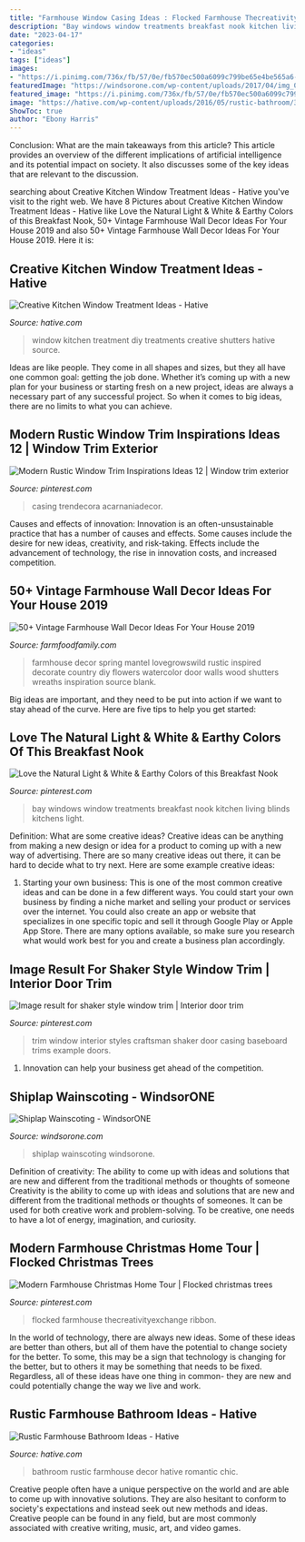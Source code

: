 ```yaml
---
title: "Farmhouse Window Casing Ideas : Flocked Farmhouse Thecreativityexchange Ribbon"
description: "Bay windows window treatments breakfast nook kitchen living blinds kitchens light"
date: "2023-04-17"
categories:
- "ideas"
tags: ["ideas"]
images:
- "https://i.pinimg.com/736x/fb/57/0e/fb570ec500a6099c799be65e4be565a6--blinds-for-bay-windows-blinds-for-windows-kitchens.jpg"
featuredImage: "https://windsorone.com/wp-content/uploads/2017/04/img_0829-2-shiplap_wainscoting_thumb.jpg"
featured_image: "https://i.pinimg.com/736x/fb/57/0e/fb570ec500a6099c799be65e4be565a6--blinds-for-bay-windows-blinds-for-windows-kitchens.jpg"
image: "https://hative.com/wp-content/uploads/2016/05/rustic-bathroom/30-rustic-bathroom-ideas.jpg"
ShowToc: true
author: "Ebony Harris"
---
```



Conclusion: What are the main takeaways from this article?
This article provides an overview of the different implications of artificial intelligence and its potential impact on society. It also discusses some of the key ideas that are relevant to the discussion.

	

		
searching about Creative Kitchen Window Treatment Ideas - Hative you've visit to the right web. We have 8 Pictures about Creative Kitchen Window Treatment Ideas - Hative like Love the Natural Light &amp; White &amp; Earthy Colors of this Breakfast Nook, 50+ Vintage Farmhouse Wall Decor Ideas For Your House 2019 and also 50+ Vintage Farmhouse Wall Decor Ideas For Your House 2019. Here it is:
		
    
## Creative Kitchen Window Treatment Ideas - Hative

<img loading=lazy src="https://hative.com/wp-content/uploads/2015/02/kitchen-window-treatments/10-kitchen-window-treatments.jpg" onerror="this.onerror=null;this.src='https://tse4.mm.bing.net/th?id=OIP.Py8D1PO3NxfA8QIhhx4lWwHaLH&amp;pid=15.1';" alt="Creative Kitchen Window Treatment Ideas - Hative">

_Source: hative.com_

>window kitchen treatment diy treatments creative shutters hative source. 

	

Ideas are like people. They come in all shapes and sizes, but they all have one common goal: getting the job done. Whether it’s coming up with a new plan for your business or starting fresh on a new project, ideas are always a necessary part of any successful project. So when it comes to big ideas, there are no limits to what you can achieve.

    
## Modern Rustic Window Trim Inspirations Ideas 12 | Window Trim Exterior

<img loading=lazy src="https://i.pinimg.com/736x/34/9f/83/349f83463ff0030e37c8adcc2c2c6bde.jpg" onerror="this.onerror=null;this.src='https://tse2.mm.bing.net/th?id=OIP._POKz7Jidqic1pkdebLvpgHaLG&amp;pid=15.1';" alt="Modern Rustic Window Trim Inspirations Ideas 12 | Window trim exterior">

_Source: pinterest.com_

>casing trendecora acarnaniadecor. 

	

Causes and effects of innovation:
Innovation is an often-unsustainable practice that has a number of causes and effects. Some causes include the desire for new ideas, creativity, and risk-taking. Effects include the advancement of technology, the rise in innovation costs, and increased competition.

    
## 50+ Vintage Farmhouse Wall Decor Ideas For Your House 2019

<img loading=lazy src="https://i0.wp.com/farmfoodfamily.com/wp-content/uploads/2018/05/02-farmhouse-wall-decor-ideas.jpg?resize=600%2C884&amp;ssl=1" onerror="this.onerror=null;this.src='https://tse3.mm.bing.net/th?id=OIP.Xl9idBTQAM4TniUHLtdVMgHaK6&amp;pid=15.1';" alt="50+ Vintage Farmhouse Wall Decor Ideas For Your House 2019">

_Source: farmfoodfamily.com_

>farmhouse decor spring mantel lovegrowswild rustic inspired decorate country diy flowers watercolor door walls wood shutters wreaths inspiration source blank. 

	

Big ideas are important, and they need to be put into action if we want to stay ahead of the curve. Here are five tips to help you get started: 

    
## Love The Natural Light &amp; White &amp; Earthy Colors Of This Breakfast Nook

<img loading=lazy src="https://i.pinimg.com/736x/fb/57/0e/fb570ec500a6099c799be65e4be565a6--blinds-for-bay-windows-blinds-for-windows-kitchens.jpg" onerror="this.onerror=null;this.src='https://tse4.mm.bing.net/th?id=OIP.L4O1o3fz-0KqqoxY0GZs8QHaKR&amp;pid=15.1';" alt="Love the Natural Light &amp; White &amp; Earthy Colors of this Breakfast Nook">

_Source: pinterest.com_

>bay windows window treatments breakfast nook kitchen living blinds kitchens light. 

	

Definition: What are some creative ideas?
Creative ideas can be anything from making a new design or idea for a product to coming up with a new way of advertising. There are so many creative ideas out there, it can be hard to decide what to try next. Here are some example creative ideas:
1. Starting your own business: This is one of the most common creative ideas and can be done in a few different ways. You could start your own business by finding a niche market and selling your product or services over the internet. You could also create an app or website that specializes in one specific topic and sell it through Google Play or Apple App Store. There are many options available, so make sure you research what would work best for you and create a business plan accordingly.


    
## Image Result For Shaker Style Window Trim | Interior Door Trim

<img loading=lazy src="https://i.pinimg.com/736x/84/0b/52/840b521a176b8447ef79fd44f765affe.jpg" onerror="this.onerror=null;this.src='https://tse3.mm.bing.net/th?id=OIP.tmriDzUj9b5Qo92bqftmDQHaLH&amp;pid=15.1';" alt="Image result for shaker style window trim | Interior door trim">

_Source: pinterest.com_

>trim window interior styles craftsman shaker door casing baseboard trims example doors. 

	

1. Innovation can help your business get ahead of the competition.

    
## Shiplap Wainscoting - WindsorONE

<img loading=lazy src="https://windsorone.com/wp-content/uploads/2017/04/img_0829-2-shiplap_wainscoting_thumb.jpg" onerror="this.onerror=null;this.src='https://tse1.mm.bing.net/th?id=OIP.AY2Vp843TuP3CiHU0f88eAHaHa&amp;pid=15.1';" alt="Shiplap Wainscoting - WindsorONE">

_Source: windsorone.com_

>shiplap wainscoting windsorone. 

	

Definition of creativity: The ability to come up with ideas and solutions that are new and different from the traditional methods or thoughts of someone
Creativity is the ability to come up with ideas and solutions that are new and different from the traditional methods or thoughts of someones. It can be used for both creative work and problem-solving. To be creative, one needs to have a lot of energy, imagination, and curiosity.

    
## Modern Farmhouse Christmas Home Tour | Flocked Christmas Trees

<img loading=lazy src="https://i.pinimg.com/736x/0a/30/30/0a3030f2a2094484b297ca223e0425e0.jpg" onerror="this.onerror=null;this.src='https://tse3.mm.bing.net/th?id=OIP.qv1RBi0pQNOg1VXmMW-wCwHaK2&amp;pid=15.1';" alt="Modern Farmhouse Christmas Home Tour | Flocked christmas trees">

_Source: pinterest.com_

>flocked farmhouse thecreativityexchange ribbon. 

	

In the world of technology, there are always new ideas. Some of these ideas are better than others, but all of them have the potential to change society for the better. To some, this may be a sign that technology is changing for the better, but to others it may be something that needs to be fixed. Regardless, all of these ideas have one thing in common- they are new and could potentially change the way we live and work.

    
## Rustic Farmhouse Bathroom Ideas - Hative

<img loading=lazy src="https://hative.com/wp-content/uploads/2016/05/rustic-bathroom/30-rustic-bathroom-ideas.jpg" onerror="this.onerror=null;this.src='https://tse1.mm.bing.net/th?id=OIP.e59x81IyM0KEIOvIfCwGbQHaLH&amp;pid=15.1';" alt="Rustic Farmhouse Bathroom Ideas - Hative">

_Source: hative.com_

>bathroom rustic farmhouse decor hative romantic chic. 

	

Creative people often have a unique perspective on the world and are able to come up with innovative solutions. They are also hesitant to conform to society's expectations and instead seek out new methods and ideas. Creative people can be found in any field, but are most commonly associated with creative writing, music, art, and video games.

